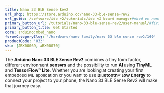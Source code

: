 ```yaml
---
title: Nano 33 BLE Sense Rev2
url_shop: https://store.arduino.cc/nano-33-ble-sense-rev2
url_guide: /software/ide-v2/tutorials/ide-v2-board-manager#mbed-os-nano
primary_button_url: /tutorials/nano-33-ble-sense-rev2/user-manual/#first-use
primary_button_title: Get Started
core: arduino:mbed_nano
forumCategorySlug: '/hardware/nano-family/nano-33-ble-sense-rev2/160'
productCode: '032'
sku: [ABX00069, ABX00070]
---
```


The **Arduino Nano 33 BLE Sense Rev2** combines a tiny form factor, different environment **sensors** and the possibility to run **AI** using **TinyML** and **TensorFlow™ Lite**. Whether you are looking at creating your first embedded ML application or you want to use **Bluetooth® Low Energy** to connect your project to your phone, the Nano 33 BLE Sense Rev2 will make that journey easy.
